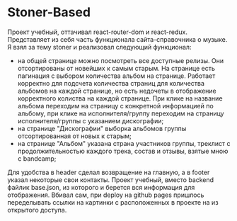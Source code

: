 # Stoner-Based

Проект учебный, оттачивал react-router-dom и react-redux. Представляет из себя часть функционала сайта-справочника о музыке. Я взял за тему stoner и реализовал следующий функционал:

- на общей странице можно посмотреть все доступные релизы. Они отсортированы от новейших к самым старым. На странице есть пагинация с выбором количества альбом на странице. Работает корректно для подсчета количества страниц для количества альбомов на каждой странице, но есть недочеты в отображение корректного колиства на каждой странице. При клике на название альбома переходим на страницу с конкретной информацией по альбому, при клике на исполнителя/группу переходим на страницу исполнителя/группы с указанием дискографии;
- на странице "Дискографии" выборка альбомов группы отсортированная от новых к старым;
- на странице "Альбом" указана страна участников группы, треклист с продолжительностью каждого трека, состав и отзывы, взятые мною с bandcamp;

Для удобства в header сделал возвращение на главную, а в footer указал некоторые свои контакты. Проект учебный, вместо backend файлик base.json, из которого и берется вся информация для отображения. Вбивал сам, при deploy на github pages пришлось переделывать ссылки на картинки с расположенных в проекте на из открытого доступа. 



